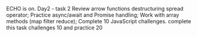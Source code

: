 ECHO is on.
Day2 - task 2
Review arrow functions destructuring spread operator; Practice async/await and Promise handling; Work with array methods (map filter reduce); Complete 10 JavaScript challenges.
complete this task
challenges 10 and practice 20 